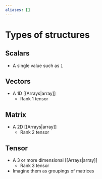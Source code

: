 ```yaml
---
aliases: []
---
```

# Types of structures
## Scalars
- A single value such as `1`

## Vectors
- A 1D [[Arrays|array]]
	- Rank 1 tensor

## Matrix
- A 2D [[Arrays|array]]
	- Rank 2 tensor

## Tensor
- A 3 or more dimensional [[Arrays|array]]
	- Rank 3 tensor
- Imagine them as groupings of matrices